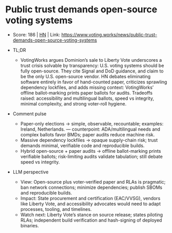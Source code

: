 # Public trust demands open-source voting systems

- Score: 186 | [HN](https://news.ycombinator.com/item?id=45657431) | Link: https://www.voting.works/news/public-trust-demands-open-source-voting-systems

- TL;DR
  - VotingWorks argues Dominion’s sale to Liberty Vote underscores a trust crisis solvable by transparency: U.S. voting systems should be fully open-source. They cite Signal and DoD guidance, and claim to be the only U.S. open-source vendor. HN debates eliminating software entirely in favor of hand-counted paper, criticizes sprawling dependency lockfiles, and adds missing context: VotingWorks’ offline ballot-marking prints paper ballots for audits. Tradeoffs raised: accessibility and multilingual ballots, speed vs integrity, minimal complexity, and strong voter-roll hygiene.

- Comment pulse
  - Paper-only elections → simple, observable, recountable; examples: Ireland, Netherlands. — counterpoint: ADA/multilingual needs and complex ballots favor BMDs; paper audits reduce machine risk.
  - Massive dependency lockfiles → opaque supply-chain risk; trust demands minimal, verifiable code and reproducible builds.
  - Hybrid open-source + paper audits → offline ballot-marking prints verifiable ballots; risk-limiting audits validate tabulation; still debate speed vs integrity.

- LLM perspective
  - View: Open-source plus voter-verified paper and RLAs is pragmatic; ban network connections; minimize dependencies; publish SBOMs and reproducible builds.
  - Impact: State procurement and certification (EAC/VVSG), vendors like Liberty Vote, and accessibility advocates would need to adapt processes, tooling, and timelines.
  - Watch next: Liberty Vote’s stance on source release; states piloting RLAs; independent build verification and hash-signing of deployed binaries.
